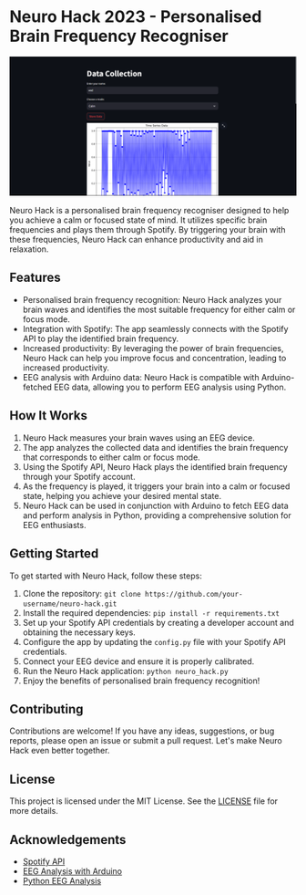 # Neuro Hack 2023 - Personalised Brain Frequency Recogniser

![Neuro Hack](neuro_hack.png)

Neuro Hack is a personalised brain frequency recogniser designed to help you achieve a calm or focused state of mind. It utilizes specific brain frequencies and plays them through Spotify. By triggering your brain with these frequencies, Neuro Hack can enhance productivity and aid in relaxation.

## Features

- Personalised brain frequency recognition: Neuro Hack analyzes your brain waves and identifies the most suitable frequency for either calm or focus mode.
- Integration with Spotify: The app seamlessly connects with the Spotify API to play the identified brain frequency.
- Increased productivity: By leveraging the power of brain frequencies, Neuro Hack can help you improve focus and concentration, leading to increased productivity.
- EEG analysis with Arduino data: Neuro Hack is compatible with Arduino-fetched EEG data, allowing you to perform EEG analysis using Python.

## How It Works

1. Neuro Hack measures your brain waves using an EEG device.
2. The app analyzes the collected data and identifies the brain frequency that corresponds to either calm or focus mode.
3. Using the Spotify API, Neuro Hack plays the identified brain frequency through your Spotify account.
4. As the frequency is played, it triggers your brain into a calm or focused state, helping you achieve your desired mental state.
5. Neuro Hack can be used in conjunction with Arduino to fetch EEG data and perform analysis in Python, providing a comprehensive solution for EEG enthusiasts.

## Getting Started

To get started with Neuro Hack, follow these steps:

1. Clone the repository: `git clone https://github.com/your-username/neuro-hack.git`
2. Install the required dependencies: `pip install -r requirements.txt`
3. Set up your Spotify API credentials by creating a developer account and obtaining the necessary keys.
4. Configure the app by updating the `config.py` file with your Spotify API credentials.
5. Connect your EEG device and ensure it is properly calibrated.
6. Run the Neuro Hack application: `python neuro_hack.py`
7. Enjoy the benefits of personalised brain frequency recognition!

## Contributing

Contributions are welcome! If you have any ideas, suggestions, or bug reports, please open an issue or submit a pull request. Let's make Neuro Hack even better together.

## License

This project is licensed under the MIT License. See the [LICENSE](LICENSE) file for more details.

## Acknowledgements

- [Spotify API](https://developer.spotify.com/documentation/web-api/)
- [EEG Analysis with Arduino](https://www.arduino.cc/en/Guide/ArduinoBrainLibrary)
- [Python EEG Analysis](https://github.com/your-username/python-eeg-analysis)
